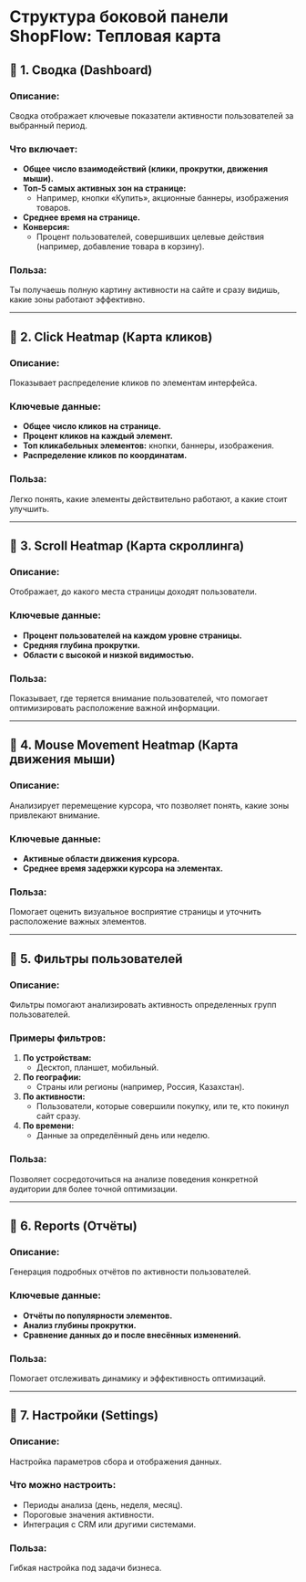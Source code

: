 # **Структура боковой панели ShopFlow: Тепловая карта**

## 🔹 **1. Сводка (Dashboard)**

### **Описание:**

Сводка отображает ключевые показатели активности пользователей за выбранный период.

### **Что включает:**

- **Общее число взаимодействий (клики, прокрутки, движения мыши).**
- **Топ-5 самых активных зон на странице:**
    - Например, кнопки «Купить», акционные баннеры, изображения товаров.
- **Среднее время на странице.**
- **Конверсия:**
    - Процент пользователей, совершивших целевые действия (например, добавление товара в корзину).

### **Польза:**

Ты получаешь полную картину активности на сайте и сразу видишь, какие зоны работают эффективно.

---

## 🔹 **2. Click Heatmap (Карта кликов)**

### **Описание:**

Показывает распределение кликов по элементам интерфейса.

### **Ключевые данные:**

- **Общее число кликов на странице.**
- **Процент кликов на каждый элемент.**
- **Топ кликабельных элементов:** кнопки, баннеры, изображения.
- **Распределение кликов по координатам.**

### **Польза:**

Легко понять, какие элементы действительно работают, а какие стоит улучшить.

---

## 🔹 **3. Scroll Heatmap (Карта скроллинга)**

### **Описание:**

Отображает, до какого места страницы доходят пользователи.

### **Ключевые данные:**

- **Процент пользователей на каждом уровне страницы.**
- **Средняя глубина прокрутки.**
- **Области с высокой и низкой видимостью.**

### **Польза:**

Показывает, где теряется внимание пользователей, что помогает оптимизировать расположение важной информации.

---

## 🔹 **4. Mouse Movement Heatmap (Карта движения мыши)**

### **Описание:**

Анализирует перемещение курсора, что позволяет понять, какие зоны привлекают внимание.

### **Ключевые данные:**

- **Активные области движения курсора.**
- **Среднее время задержки курсора на элементах.**

### **Польза:**

Помогает оценить визуальное восприятие страницы и уточнить расположение важных элементов.

---

## 🔹 **5. Фильтры пользователей**

### **Описание:**

Фильтры помогают анализировать активность определенных групп пользователей.

### **Примеры фильтров:**

1. **По устройствам:**
    - Десктоп, планшет, мобильный.
2. **По географии:**
    - Страны или регионы (например, Россия, Казахстан).
3. **По активности:**
    - Пользователи, которые совершили покупку, или те, кто покинул сайт сразу.
4. **По времени:**
    - Данные за определённый день или неделю.

### **Польза:**

Позволяет сосредоточиться на анализе поведения конкретной аудитории для более точной оптимизации.

---

## 🔹 **6. Reports (Отчёты)**

### **Описание:**

Генерация подробных отчётов по активности пользователей.

### **Ключевые данные:**

- **Отчёты по популярности элементов.**
- **Анализ глубины прокрутки.**
- **Сравнение данных до и после внесённых изменений.**

### **Польза:**

Помогает отслеживать динамику и эффективность оптимизаций.

---

## 🔹 **7. Настройки (Settings)**

### **Описание:**

Настройка параметров сбора и отображения данных.

### **Что можно настроить:**

- Периоды анализа (день, неделя, месяц).
- Пороговые значения активности.
- Интеграция с CRM или другими системами.

### **Польза:**

Гибкая настройка под задачи бизнеса.